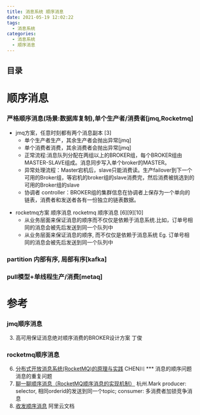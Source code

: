 ```yaml
---
title: 消息系统 顺序消息
date: 2021-05-19 12:02:22
tags:
  - 消息系统
categories:
  - 消息系统
  - 顺序消息
---
```


<p></p>
<!-- more -->

## 目录
<!-- toc -->

# 顺序消息

### 严格顺序消息(场景:数据库复制),单个生产者/消费者[jmq,Rocketmq]

- jmq方案，任意时刻都有两个消息副本 [3]
  - 单个生产者生产，其余生产者会抛出异常[jmq]
  - 单个消费者消费，其余消费者会抛出异常[jmq]
  - 正常流程:消息队列分配在两组以上的BROKER组，每个BROKER组由MASTER-SLAVE组成。消息同步写入单个broker的MASTER。
  - 异常处理流程：Master宕机后，slave只能消费读。生产failover到下一个可用的Broker组，等宕机的broker组的slave消费完，然后消费被挑选到的可用的Broker组的slave
  - 协调者 controller：BROKER组的集群信息在协调者上保存为一个单向的链表，消费者和发送者各有一份独立的链表数据。

+ rocketmq方案   顺序消息   rocketmq 顺序消息   [6][9][10]
  - 从业务层面来保证消息的顺序而不仅仅是依赖于消息系统.比如，订单号相同的消息会被先后发送到同一个队列中
  - 从业务层面来保证消息的顺序, 而不仅仅是依赖于消息系统  Eg. 订单号相同的消息会被先后发送到同一个队列中

### partition 内部有序, 局部有序[kafka]

### pull模型+单线程生产/消费[metaq]


# 参考
### jmq顺序消息
3. 高可用保证消息绝对顺序消费的BROKER设计方案 丁俊

### rocketmq顺序消息
6. [分布式开放消息系统(RocketMQ)的原理与实践](https://zhuanlan.zhihu.com/p/396726719)   CHEN川  ***  消息的顺序问题  消息的重复问题
9. [聊一聊顺序消息（RocketMQ顺序消息的实现机制）](https://www.cnblogs.com/hzmark/p/orderly_message.html)  杭州.Mark
   producer: selector, 相同orderid的发送到同一个topic;
   consumer: 多消费者加锁竞争消息
10. [收发顺序消息](https://help.aliyun.com/document_detail/49323.html)  阿里云文档
